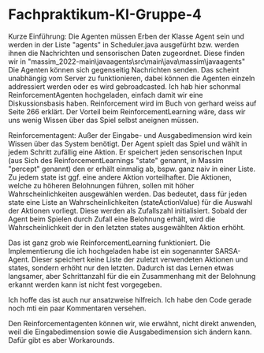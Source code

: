 # Fachpraktikum-KI-Gruppe-4

Kurze Einführung:
Die Agenten müssen Erben der Klasse Agent sein und werden in der Liste "agents" in Scheduler.java ausgefürht bzw. werden ihnen die Nachrichten und sensorischen Daten zugeordnet. Diese finden wir in "massim_2022-main\javaagents\src\main\java\massim\javaagents"
Die Agenten können sich gegenseitig Nachrichten senden. Das scheint unabhängig vom Server zu funktionieren, dabei können die Agenten einzeln addressiert werden oder es wird gebroadcasted. 
Ich hab hier schonmal ReinforcementAgenten hochgeladen, einfach damit wir eine Diskussionsbasis haben. Reinforcement wird im Buch von gerhard weiss auf Seite 266 erklärt.
Der Vorteil beim ReinforcementLearning wäre, dass wir uns wenig Wissen über das Spiel selbst aneignen müssen.

Reinforcementagent:
Außer der Eingabe- und Ausgabedimension wird kein Wissen über das System benötigt.
Der Agent spielt das Spiel und wählt in jedem Schritt zufällig eine Aktion. Er speichert jeden sensorischen Input (aus Sich des ReinforcementLearnings "state" genannt, in Massim "percept" genannt) den er erhält einmalig ab, bspw. ganz naiv in einer Liste. Zu jedem state ist ggf. eine andere Aktion vorteilhafter. Die Aktionen, welche zu höheren Belohnungen führen, sollen mit höher Wahrscheinlichkeiten ausgewählen werden. Das bedeutet, dass für jeden state eine Liste an Wahrscheinlichkeiten (stateActionValue) für die Auswahl der Aktionen vorliegt. Diese werden als Zufallszahl initialisiert.
Sobald der Agent beim Spielen durch Zufall eine Belohnung erhält, wird die Wahrscheinlichkeit der in den letzten states ausgewählten Aktion erhöht.

Das ist ganz grob wie ReinforcementLearning funktioniert. Die Implementierung die ich hochgeladen habe ist ein sogenannter SARSA-Agent. Dieser speichert keine Liste der zuletzt verwendeten Aktionen und states, sondern erhöht nur den letzten. Dadurch ist das Lernen etwas langsamer, aber Schrittanzahl für die ein Zusammenhang mit der Belohnung erkannt werden kann ist nicht fest vorgegeben.

Ich hoffe das ist auch nur ansatzweise hilfreich. Ich habe den Code gerade noch mti ein paar Kommentaren versehen. 

Den Reinforcementagenten können wir, wie erwähnt, nicht direkt anwenden, weil die Eingabedimension sowie die Ausgabedimension sich ändern kann. Dafür gibt es aber Workarounds. 

